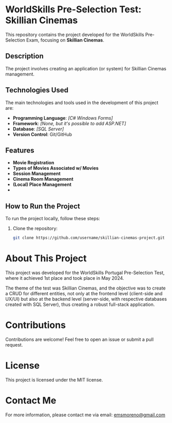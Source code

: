 # WorldSkills Pre-Selection Test: Skillian Cinemas

This repository contains the project developed for the WorldSkills Pre-Selection Exam, focusing on **Skillian Cinemas**.

## Description

The project involves creating an application (or system) for Skillian Cinemas management.

## Technologies Used

The main technologies and tools used in the development of this project are:

- **Programming Language**: _[C# Windows Forms]_
- **Framework**: _[None, but it's possible to add ASP.NET]_
- **Database**: _[SQL Server]_
- **Version Control**: Git/GitHub

## Features

- **Movie Registration**
- **Types of Movies Associated w/ Movies**
- **Session Management**
- **Cinema Room Management**
- **(Local) Place Management**
- 
## How to Run the Project

To run the project locally, follow these steps:

1. Clone the repository:
   ```bash
   git clone https://github.com/username/skillian-cinemas-project.git

# About This Project
This project was developed for the WorldSkills Portugal Pre-Selection Test, where it achieved 1st place and took place in May 2024.

The theme of the test was Skillian Cinemas, and the objective was to create a CRUD for different entities, not only at the frontend level (client-side and UX/UI) but also at the backend level (server-side, with respective databases created with SQL Server), thus creating a robust full-stack application.

# Contributions
Contributions are welcome! Feel free to open an issue or submit a pull request.

# License
This project is licensed under the MIT license.

# Contact Me
For more information, please contact me via email: emsmoreno@gmail.com
